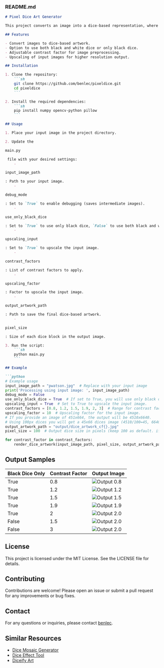 ### README.md

```markdown
# Pixel Dice Art Generator

This project converts an image into a dice-based representation, where each pixel block is represented by a dice face. The dice faces are determined based on the grayscale value of the pixel block. The project supports using both black and white dice, or exclusively black dice.

## Features

- Convert images to dice-based artwork.
- Option to use both black and white dice or only black dice.
- Adjustable contrast factor for image preprocessing.
- Upscaling of input images for higher resolution output.

## Installation

1. Clone the repository:
    ```sh
    git clone https://github.com/benlec/pixeldice.git
    cd pixeldice
    ```

2. Install the required dependencies:
    ```sh
    pip install numpy opencv-python pillow
    ```

## Usage

1. Place your input image in the project directory.

2. Update the 

main.py

 file with your desired settings:
    - 

input_image_path

: Path to your input image.
    - 

debug_mode

: Set to `True` to enable debugging (saves intermediate images).
    - 

use_only_black_dice

: Set to `True` to use only black dice, `False` to use both black and white dice.
    - 

upscaling_input

: Set to `True` to upscale the input image.
    - 

contrast_factors

: List of contrast factors to apply.
    - 

upscaling_factor

: Factor to upscale the input image.
    - 

output_artwork_path

: Path to save the final dice-based artwork.
    - 

pixel_size

: Size of each dice block in the output image.

3. Run the script:
    ```sh
    python main.py
    ```

## Example

```python
# Example usage
input_image_path = "pwatson.jpg"  # Replace with your input image
print('Processing using input image: ', input_image_path)
debug_mode = False
use_only_black_dice = True  # If set to True, you will use only black dice.
upscaling_input = True  # Set to True to upscale the input image.
contrast_factors = [0.8, 1.2, 1.5, 1.9, 2, 3]  # Range for contrast factor.
upscaling_factor = 10  # Upscaling factor for the input image.
# If you provide an image of 451x664, the output will be 4510x6640.
# Using 100px dices you will get a 45x66 dices image (4510/100=45, 6640/100=66).
output_artwork_path = "output/dice_artwork_cf{}.jpg"
pixel_size = 100  # Output dice size in pixels (keep 100 as default. if reduced the dots will squeeze and alter final rendering)

for contrast_factor in contrast_factors:
    render_dice_artwork(input_image_path, pixel_size, output_artwork_path, contrast_factor=contrast_factor, upscale_factor=upscaling_factor, upscale_input=upscaling_input, use_only_black_dice=use_only_black_dice)
```

## Output Samples

|Black Dice Only | Contrast Factor | Output Image                                   |
|----------------|-----------------|------------------------------------------------|
|True            | 0.8             | ![Output 0.8](output/dice_artwork_cf0.8.jpg)   |
|True            | 1.2             | ![Output 1.2](output/dice_artwork_cf1.2.jpg)   |
|True            | 1.5             | ![Output 1.5](output/dice_artwork_cf1.5.jpg)   |
|True            | 1.9             | ![Output 1.9](output/dice_artwork_cf1.9.jpg)   |
|True            | 2               | ![Output 2.0](output/dice_artwork_cf2.jpg)     |
|False           | 1.5             | ![Output 2.0](output/dice_artwork_bw_cf1.5.jpg)|
|False           | 3               | ![Output 2.0](output/dice_artwork_bw_cf3.jpg)  |

## License

This project is licensed under the MIT License. See the LICENSE file for details.

## Contributing

Contributions are welcome! Please open an issue or submit a pull request for any improvements or bug fixes.

## Contact

For any questions or inquiries, please contact [benlec](mailto:youremail@example.com).

## Similar Resources

- [Dice Mosaic Generator](https://dicemosaicgenerator.com/)
- [Dice Effect Tool](https://online.visual-paradigm.com/photo-effects-studio/dice-effect-tool/)
- [Diceify Art](http://www.diceify.art/)
```
